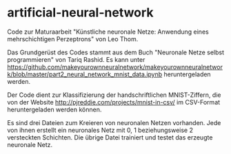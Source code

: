 # artificial-neural-network
Code zur Maturaarbeit "Künstliche neuronale Netze: Anwendung eines mehrschichtigen Perzeptrons" von Leo Thom.

Das Grundgerüst des Codes stammt aus dem Buch "Neuronale Netze selbst programmieren" von Tariq Rashid. Es kann unter https://github.com/makeyourownneuralnetwork/makeyourownneuralnetwork/blob/master/part2_neural_network_mnist_data.ipynb heruntergeladen werden.

Der Code dient zur Klassifizierung der handschriftlichen MNIST-Ziffern, die von der Website http://pjreddie.com/projects/mnist-in-csv/ im CSV-Format heruntergeladen werden können.

Es sind drei Dateien zum Kreieren von neuronalen Netzen vorhanden. Jede von ihnen erstellt ein neuronales Netz mit 0, 1 beziehungsweise 2 versteckten Schichten. Die übrige Datei trainiert und testet das erzeugte neuronale Netz.
